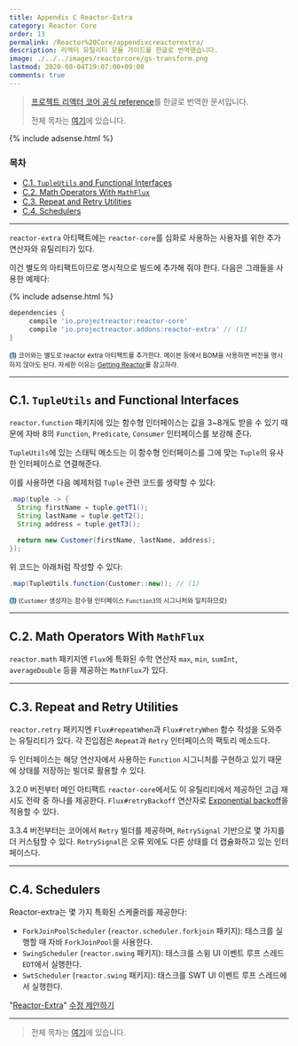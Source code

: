 ```yaml
---
title: Appendix C Reactor-Extra
category: Reactor Core
order: 13
permalink: /Reactor%20Core/appendixcreactorextra/
description: 리액터 유틸리티 모듈 가이드를 한글로 번역했습니다.
image: ./../../images/reactorcore/gs-transform.png
lastmod: 2020-08-04T19:07:00+09:00
comments: true
---
```


> [프로젝트 리액터 코어 공식 reference](https://projectreactor.io/docs/core/release/reference/#reactor-extra)를 한글로 번역한 문서입니다.
>
> 전체 목차는 [여기](../contents/)에 있습니다.

{% include adsense.html %}

### 목차

- [C.1. `TupleUtils` and Functional Interfaces](#c1-tupleutils-and-functional-interfaces)
- [C.2. Math Operators With `MathFlux`](#c2-math-operators-with-mathflux)
- [C.3. Repeat and Retry Utilities](#c3-repeat-and-retry-utilities)
- [C.4. Schedulers](#c4-schedulers)

---

`reactor-extra` 아티팩트에는 `reactor-core`를 심화로 사용하는 사용자를 위한 추가 연산자와 유틸리티가 있다.

이건 별도의 아티팩트이므로 명시적으로 빌드에 추가해 줘야 한다. 다음은 그래들을 사용한 예제다:

{% include adsense.html %}

```groovy
dependencies {
     compile 'io.projectreactor:reactor-core'
     compile 'io.projectreactor.addons:reactor-extra' // (1)
}
```
<small><span style="background-color: #a9dcfc; border-radius: 50px;">(1)</span> 코어와는 별도로 reactor extra 아티팩트를 추가한다. 메이븐 등에서 BOM을 사용하면 버전을 명시하지 않아도 된다. 자세한 이유는 [Getting Reactor](../gettingstarted#24-getting-reactor)를 참고하라.</small>

---

## C.1. `TupleUtils` and Functional Interfaces

`reactor.function` 패키지에 있는 함수형 인터페이스는 값을 3~8개도 받을 수 있기 때문에 자바 8의 `Function`, `Predicate`, `Consumer` 인터페이스를 보강해 준다.

`TupleUtils`에 있는 스태틱 메소드는 이 함수형 인터페이스를 그에 맞는 `Tuple`의 유사한 인터페이스로 연결해준다.

이를 사용하면 다음 예제처럼 `Tuple` 관련 코드를 생략할 수 있다:

```java
.map(tuple -> {
  String firstName = tuple.getT1();
  String lastName = tuple.getT2();
  String address = tuple.getT3();

  return new Customer(firstName, lastName, address);
});
```

위 코드는 아래처럼 작성할 수 있다:

```java
.map(TupleUtils.function(Customer::new)); // (1)
```
<small><span style="background-color: #a9dcfc; border-radius: 50px;">(1)</span> (`Customer` 생성자는 함수형 인터페이스 `Function3`의 시그니처와 일치하므로)</small>

---

## C.2. Math Operators With `MathFlux`

`reactor.math` 패키지엔 `Flux`에 특화된 수학 연산자 `max`, `min`, `sumInt`, `averageDouble` 등을 제공하는 `MathFlux`가 있다.

---

## C.3. Repeat and Retry Utilities

`reactor.retry` 패키지엔 `Flux#repeatWhen`과 `Flux#retryWhen` 함수 작성을 도와주는 유틸리티가 있다. 각 진입점은 `Repeat`과 `Retry` 인터페이스의 팩토리 메소드다.

두 인터페이스는 해당 연산자에서 사용하는 `Function` 시그니처를 구현하고 있기 때문에 상태를 저장하는 빌더로 활용할 수 있다.

3.2.0 버전부터 메인 아티팩트 `reactor-core`에서도 이 유틸리티에서 제공하던 고급 재시도 전략 중 하나를 제공한다. `Flux#retryBackoff` 연산자로 [Exponential backoff](../appendixbfaqbestpracticesandhowdoi/#b5-how-can-i-use-retrywhen-for-exponential-backoff)을 적용할 수 있다.

3.3.4 버전부터는 코어에서  `Retry` 빌더를 제공하며, `RetrySignal` 기반으로 몇 가지를 더 커스텀할 수 있다. `RetrySignal`은 오류 외에도 다른 상태를 더 캡슐화하고 있는 인터페이스다.

---

## C.4. Schedulers

Reactor-extra는 몇 가지 특화된 스케줄러를 제공한다:

- `ForkJoinPoolScheduler` (`reactor.scheduler.forkjoin` 패키지): 태스크를 실행할 때 자바 `ForkJoinPool`을 사용한다.
- `SwingScheduler` (`reactor.swing` 패키지): 태스크를 스윙 UI 이벤트 루프 스레드 `EDT`에서 실행한다.
- `SwtScheduler` (`reactor.swing` 패키지): 태스크를 SWT UI 이벤트 루프 스레드에서 실행한다.

"[Reactor-Extra](https://projectreactor.io/docs/core/release/reference/#reactor-extra)" [수정 제안하기](https://github.com/reactor/reactor-core/edit/master/docs/asciidoc/apdx-reactorExtra.adoc)

---

> 전체 목차는 [여기](../contents/)에 있습니다.

